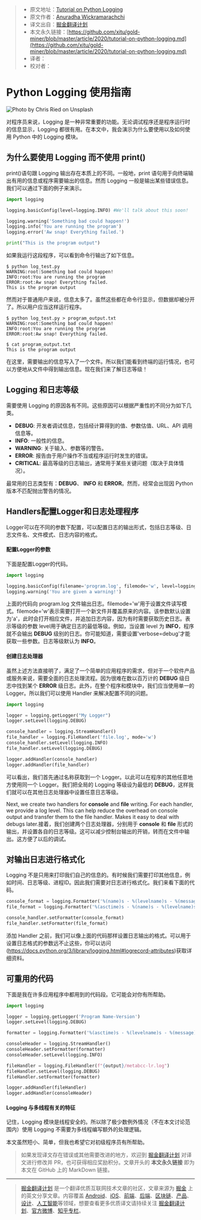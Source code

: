 > * 原文地址：[Tutorial on Python Logging](https://levelup.gitconnected.com/tutorial-on-python-logging-ac5f21e0a00)
> * 原文作者：[Anuradha Wickramarachchi](https://medium.com/@anuradhawick)
> * 译文出自：[掘金翻译计划](https://github.com/xitu/gold-miner)
> * 本文永久链接：[https://github.com/xitu/gold-miner/blob/master/article/2020/tutorial-on-python-logging.md](https://github.com/xitu/gold-miner/blob/master/article/2020/tutorial-on-python-logging.md)
> * 译者：
> * 校对者：

# Python Logging 使用指南

![Photo by [Chris Ried](https://unsplash.com/@cdr6934?utm_source=unsplash&utm_medium=referral&utm_content=creditCopyText) on [Unsplash](https://unsplash.com/s/photos/codes?utm_source=unsplash&utm_medium=referral&utm_content=creditCopyText)](https://cdn-images-1.medium.com/max/12032/1*1X0-98EiQNkwBJj2vnTTqQ.jpeg)

对程序员来说，Logging 是一种非常重要的功能。无论调试程序还是程序运行时的信息显示，Logging 都很有用。在本文中，我会演示为什么要使用以及如何使用 Python 中的 Logging 模块。

## 为什么要使用 Logging 而不使用 print()

print()语句跟 Logging 输出存在本质上的不同。一般地，print 语句用于向终端输出有用的信息或程序需要输出的信息。然而 Logging 一般是输出某些错误信息。我们可以通过下面的例子来演示。

```py
import logging

logging.basicConfig(level=logging.INFO) #We'll talk about this soon!

logging.warning('Something bad could happen!')
logging.info('You are running the program')
logging.error('Aw snap! Everything failed.')

print("This is the program output")
```

如果我运行这段程序，可以看到命令行输出了如下信息。

```
$ python log_test.py
WARNING:root:Something bad could happen!
INFO:root:You are running the program
ERROR:root:Aw snap! Everything failed.
This is the program output
```

然而对于普通用户来说，信息太多了。虽然这些都在命令行显示，但数据却被分开了。所以用户应当这样运行程序。

```
$ python log_test.py > program_output.txt
WARNING:root:Something bad could happen!
INFO:root:You are running the program
ERROR:root:Aw snap! Everything failed.

$ cat program_output.txt
This is the program output
```

在这里，需要输出的信息写入了一个文件。所以我们能看到终端的运行情况，也可以方便地从文件中得到输出信息。现在我们来了解日志等级！

## Logging 和日志等级

需要使用 Logging 的原因各有不同。这些原因可以根据严重性的不同分为如下几类。

* **DEBUG**: 开发者调试信息，包括经计算得到的值、参数估值、URL、API 调用信息等。
* **INFO**: 一般性的信息。
* **WARNING**: 关于输入、参数等的警告。
* **ERROR**: 报告由于用户操作不当或程序运行时发生的错误。
* **CRITICAL**: 最高等级的日志输出，通常用于某些关键问题（取决于具体情况）。

最常用的日志类型有：**DEBUG**、 **INFO** 和 **ERROR**。然而，经常会出现因 Python 版本不匹配抛出警告的情况。

## Handlers配置Logger和日志处理程序

Logger可以在不同的参数下配置，可以配置日志的输出形式，包括日志等级、日志文件名、文件模式、日志内容的格式。

#### 配置Logger的参数

下面是配置Logger的代码。

```py
import logging

logging.basicConfig(filename='program.log', filemode='w', level=logging.DEBUG)
logging.warning('You are given a warning!')
```

上面的代码向 program.log 文件输出日志。filemode='w'用于设置文件读写模式。filemode='w'表示需要打开一个新文件并覆盖原来的内容。该参数默认设置为'a'，此时会打开相应文件，并追加日志内容，因为有时需要获取历史日志。表示等级的参数 level用于确定日志的最低等级。例如，当设置 level 为 **INFO**，程序就不会输出 **DEBUG** 级别的日志。你可能知道，需要设置'verbose=debug'才能获取一些参数。日志等级默认为 **INFO**。

#### 创建日志处理器

虽然上述方法直接明了，满足了一个简单的应用程序的需求，但对于一个软件产品或服务来说，需要全面的日志处理流程。因为很难在数以百万计的 **DEBUG** 级日志中找到某个 **ERROR** 级日志。此外，在整个程序和模块中，我们应当使用单一的 Logger。所以我们可以使用 Handler 来解决配置不同的问题。

```py
import logging

logger = logging.getLogger("My Logger")
logger.setLevel(logging.DEBUG)

console_handler = logging.StreamHandler()
file_handler = logging.FileHandler('file.log', mode='w')
console_handler.setLevel(logging.INFO)
file_handler.setLevel(logging.DEBUG)

logger.addHandler(console_handler)
logger.addHandler(file_handler)
```

可以看出，我们首先通过名称获取到一个 Logger。以此可以在程序的其他任意地方使用同一个 Logger。我们把全局的 Logging 等级设为最低的 **DEBUG**，这样我们就可以在其他日志处理器中设置任意日志等级。

Next, we create two handlers for **console** and **file** writing. For each handler, we provide a log level. This can help reduce the overhead on console output and transfer them to the file handler. Makes it easy to deal with debugs later.接着，我们创建两个日志处理器，分别用于 **console** 和 **file** 形式的输出，并设置各自的日志等级。这可以减少控制台输出的开销，转而在文件中输出。这方便了以后的调试。

## 对输出日志进行格式化

Logging 不是只用来打印我们自己的信息的。有时候我们需要打印其他信息，例如时间、日志等级、进程ID。因此我们需要对日志进行格式化。我们来看下面的代码。

```py
console_format = logging.Formatter('%(name)s - %(levelname)s - %(message)s')
file_format = logging.Formatter('%(asctime)s - %(name)s - %(levelname)s - %(message)s')

console_handler.setFormatter(console_format)
file_handler.setFormatter(file_format)
```

添加 Handler 之前，我们可以像上面的代码那样设置日志输出的格式。可以用于设置日志格式的参数远不止这些，你可以访问(https://docs.python.org/3/library/logging.html#logrecord-attributes)获取详细资料。

## 可重用的代码

下面是我在许多应用程序中都用到的代码段。它可能会对你有所帮助。

```Python
import logging

logger = logging.getLogger('Program Name-Version')
logger.setLevel(logging.DEBUG)

formatter = logging.Formatter('%(asctime)s - %(levelname)s - %(message)s')

consoleHeader = logging.StreamHandler()
consoleHeader.setFormatter(formatter)
consoleHeader.setLevel(logging.INFO)

fileHandler = logging.FileHandler(f"{output}/metabcc-lr.log")
fileHandler.setLevel(logging.DEBUG)
fileHandler.setFormatter(formatter)

logger.addHandler(fileHandler)
logger.addHandler(consoleHeader)
```

#### Logging 与多线程有关的特征

记住，Logging 模块是线程安全的。所以除了极少数例外情况（不在本文讨论范围内）使用 Logging 不需要为多线程编写额外的处理逻辑。

本文虽然短小、简单，但我也希望它对初级程序员有所帮助。

> 如果发现译文存在错误或其他需要改进的地方，欢迎到 [掘金翻译计划](https://github.com/xitu/gold-miner) 对译文进行修改并 PR，也可获得相应奖励积分。文章开头的 **本文永久链接** 即为本文在 GitHub 上的 MarkDown 链接。

---

> [掘金翻译计划](https://github.com/xitu/gold-miner) 是一个翻译优质互联网技术文章的社区，文章来源为 [掘金](https://juejin.im) 上的英文分享文章。内容覆盖 [Android](https://github.com/xitu/gold-miner#android)、[iOS](https://github.com/xitu/gold-miner#ios)、[前端](https://github.com/xitu/gold-miner#前端)、[后端](https://github.com/xitu/gold-miner#后端)、[区块链](https://github.com/xitu/gold-miner#区块链)、[产品](https://github.com/xitu/gold-miner#产品)、[设计](https://github.com/xitu/gold-miner#设计)、[人工智能](https://github.com/xitu/gold-miner#人工智能)等领域，想要查看更多优质译文请持续关注 [掘金翻译计划](https://github.com/xitu/gold-miner)、[官方微博](http://weibo.com/juejinfanyi)、[知乎专栏](https://zhuanlan.zhihu.com/juejinfanyi)。
